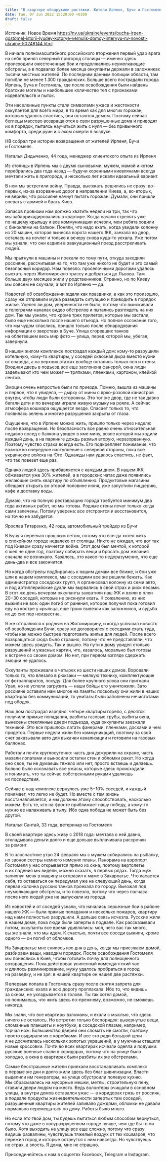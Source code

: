 ```yaml
---
title: "В квартире обнаружили растяжки. Жители Ирпеня, Бучи и Гостомеля рассказывают, как возвращаются домой и начинают отстраивать жизнь заново"
date: Tue, 07 Jun 2022 15:20:00 +0300
draft: false
---
```

Источник: Новое Время https://nv.ua/ukraine/events/bucha-irpen-gostomel-istorii-lyudey-kotorye-vernulis-domoy-intervyu-nv-novosti-ukrainy-50248144.html


В начале полномасштабного российского вторжения первый удар врага на себя принял северный пригород столицы — именно здесь происходили ожесточенные бои и продолжались неумолкающие обстрелы, а в подвалах более месяца оккупанты держали в заложниках тысячи местных жителей. По последним данным полиции области, там погибли не менее 1.300 гражданских. Больше всего пострадали города Ирпень, Буча и Гостомель, где после освобождения были найдены братские могилы и наибольшее количество тел с признаками издевательств и пыток.

Эти населенные пункты стали символами ужаса и жестокости оккупантов для всего мира, в то время как для многих горожан, которым удалось спастись, они остаются домом. Поэтому сейчас беглецы массово возвращаются в свои разрушенные дома и приводят их в порядок, пытаясь научиться жить с нуля — без привычного комфорта, среди руин и с эхом смерти в воздухе.

НВ собрал три истории возвращения от жителей Ирпеня, Бучи и Гостомеля.

Наталья Дидыченко, 44 года, менеджер клиентского опыта из Ирпеня

Из столицы в Ирпень мы с двумя сыновьями, мужем, мамой и котом перебрались два года назад — будучи коренными киевлянами всегда мечтали жить в пригороде, и несколько лет искали идеальный вариант.

В нем мы встретили войну. Правда, выезжать решились не сразу: во-первых, из-за взорванных дорог в направлении Киева, а, во-вторых, не верили, что россияне начнут пытать горожан. Думали, они пришли воевать с армией и брать Киев.

Запасов провизии нам должно хватить недели на три, так что мы забаррикадировались в квартире. Когда начали стрелять уже по нашему крыльцу и все коммуникации исчезли, мои ребята ходили с биноклями на балкон. Поняли, что надо ехать, когда увидели колонну из 20 машин, которая вынесла ворота нашего ЖК, заехала во двор, осталась на ночлег и только к вечеру снова куда-то уехала. Уже потом мы узнали, что они ездили в эвакуационный поезд расстреливать людей.

Мы прыгнули в машины и поехали по тому пути, откуда заходили россияне, рассчитывая на то, что там уже никого не будет и это самый безопасный коридор. Нам повезло: проселочными дорогами удалось выехать через Житомирскую трассу и добраться до Львова. Там больше двух месяцев жили у родственников. Странно, но по Киеву мы совсем не скучали, а вот по Ирпеню — да.

Новостей об освобождении ждали как праздники, а как это произошло, сразу же отправили мужа разведать ситуацию и приводить в порядок жилье. Уцелел ли дом, уверенности не было, потому что выискивали в телеграмм-каналах видео обстрелов и пытались разглядеть на них дом. Так мы узнали, что кроме трех прилетов, которые мы застали, было еще несколько после нашего отъезда. Но полное осознание того, что мы чудом спаслись, пришло только после обнародования информации о зверствах в Буче. Улица сгоревших танков на облетевшем весь мир фото — улица, перед которой мы, убегая, завернули.

В нашем жилом комплексе пострадал каждый дом: кому-то разрушили котельную, кому-то квартиры, у соседей сквозная дыра вместо кухни от снаряда, а на верхних этажах вообще остались только пол и стены. Входная дверь в подъезд все еще заслонена фанерой, окна люди заделывают кто чем может — тряпками, пленками, картоном, клейкой лентой.

Эмоции очень непростые были по приезде. Помню, вышла из машины и первое, что я увидела, — дырку от мины с ярко-розовой канистрой внутри, чтобы люди были осторожны. Это тот же двор, где не так давно бегали дети и по вечерам играли живую музыку на рояле. А сейчас атмосфера кошмара ощущается везде. Спасает только то, что появилась зелень и многие разрушения закрыты от глаза.

Ощущение, что в Ирпене можно жить, пришло только через неделю после возвращения. Но безопасность все равно очень относительная: недавно сосед с балкона увидел в яме мину, возле которой мы ходили каждый день, а на паркинге дождь размыл вторую, неразорванную. Поэтому чувство страха всегда есть. Его подкрепляет понимание, что возможно очередное наступление с северной стороны, пока все украинские войска на Юге. Однажды нам удалось спастись, не факт, что так повезет еще раз.

Однако людей здесь прибавляется с каждым днем. В нашем ЖК обживается уже 30% жителей, а в городских чатах даже появились желающие снять квартиру по объявлению. Продуктовые магазины обещают открыть во второй половине июня, уже запустили пиццерию, кафе и доставку воды.

Думаю, что на полную реставрацию города требуется минимум два года активных работ, но мы готовы. Родные стены лечат только когда сами залечены. Потому уверена: все отстроится и восстановится, но точно не забудется.

Ярослав Титаренко, 42 года, автомобильный трейдер из Бучи

В Бучу я переехал прошлым летом, потому что всегда хотел жить в спокойном городе недалеко от столицы. Никто не ожидал, что вот так под Киевом сразу начнется война. Этот дом был мечтой, к которой я шел не один год, поэтому собирать вещи и бросать дом желания сначала не возникало. Казалось, это какое-то недоразумение, что еще день-два и все закончится.

Но когда обстрелы подбирались к нашим домам все ближе, и бои уже шли в нашем комплексе, мы с соседями все же решили бежать. Как администратор соседских групп, я организовал колонну из семи авто, и под артиллерийские дуэли мы вырвались в свой страх и риск лесами. В этот же день вечером оккупанты захватили наш ЖК и взяли в плен 20−30 соседей, которые не рискнули ехать. К сожалению, из них выжили не все: один погиб от ранения, которое получил пока готовил еду на костре у крыльца, еще троих вывезли как заложников, и судьба их до сих пор неизвестна.

Я же отправился к родным на Житомирщину, и когда услышал новость об освобождении Бучи, сразу же договорился с соседями ехать туда, чтобы как можно быстрее подготовить жилье для людей. После всего возвращаться сюда было страшно, потому что не представляли, что можем здесь увидеть. Так и вышло. На пути к дому увидел столько разрушений и ужасных картин, что, казалось, морально был готовы к встрече со своим домом. Но нет, при первом взгляде сдержать эмоции не удалось.

Оккупанты проживали в четырех из шести наших домов. Воровали только то, что влезало в рюкзаки — мелкую технику, комплектующие от фотоаппаратов, посуду. Для более крупного улова они пригнали Урал, но не успели загрузить — наши бойцы его уничтожили. Зато россияне оставили нам многое на память: поскольку они жили в наших квартирах без коммуникаций, то унитазы были заполнены нечистотами под ободок.

Наш дом пострадал изрядно: четыре квартиры горело, с десяток получили прямые попадания, разбиты газовые трубы, выбиты окна, вынесены стеклянные двери подъезда, куда оккупанты заезжали техникой. Это все пришлось латать фанерами, пленками, досками и чем придется. Первые недели жили без коммуникаций, поэтому за свой счет заказывали авто для выкачки канализации и готовили на газовых баллонах.

Работали почти круглосуточно: часть дня дежурили на охране, часть махали лопатами и выносили остатки стен и обломки ракет. Но когда оно свое, ты не думаешь тяжело или нет, просто встаешь и делаешь. Больно было осознавать все ужасы, которые здесь происходили, и понимать, что ты сейчас собственными руками удаляешь их последствия.

Сейчас в наш комплекс вернулось уже 5−10% соседей, и каждый понимает, что легко не будет. Но вместе с тем жизнь восстанавливается, и мы должны этому способствовать, насколько можем. Есть те, кто на фронте приближает нашу победу, а кому-то нужно ее налаживать в тылу. Ибо одна победа не может быть без другой.

Наталья Сантай, 33 года, ветеринар из Гостомеля

В своей квартире здесь живу с 2018 года: мечтала о ней давно, откладывала деньги долго и еще дольше выплачивала рассрочки за ремонт.

В то злосчастное утро 24 февраля мы с мужем собирались на рыбалку, но звонок сестры немного изменил планы. Панорама на аэропорт Гостомеля у нас открывается прямо из окна, поэтому вертолеты и их падения мы видели, можно сказать, в первых рядах. Тогда муж запихнул меня в машину и отправил к маме в Закарпатье. Что касается себя, то оставаться он передумал уже на следующий день, когда первая колонна русских танков проехала по городу. Выезжал под неумолкающие обстрелы, и то повезло, потому что через полчаса после него людей уже не выпускали из города.

Из новостей и от соседей узнали, что начались серьезные бои в районе нашего ЖК — были прямые попадания и несколько пожаров, квартиру над нами полностью разрушили. А дальше связь исчезла. Русские жили в нашем доме, пока люди были заперты в подвале. Как рассказывали потом, оккупанты все время удивлялись: мол, чего вас так много, вы же знали, что мы идем. К счастью, почти все соседи выжили, кроме одного — он погиб от обломков.

На Закарпатье мне снилось изо дня в день, когда мы приезжаем домой, разбираем вещи, наводим порядок. После освобождения Гостомеля мы понеслись в Киев, чтобы готовить почву для полноценного возвращения. Пока действовал усиленный комендантский час и длилось разминирование, мужу удалось пробраться в город на разведку, и не зря: в нашей квартире он нашел две растяжки.

Я впервые попала в Гостомель сразу после снятия запрета для гражданских: ехала и всю дорогу проплакала. Ибо то, что видишь за окном, не укладывается в голове. Ты так хотел домой, но понимаешь, что жить здесь по-прежнему, возможно, не сможешь никогда.

Мы знали, что все квартиры взломаны, и ехали с мыслью, что здесь ничего не осталось. Но встретил только беспорядок: вывернутые вещи, сломанные планшеты и ноутбуки, в соседской плазме, например, торчал нож. Большинство дверей они сломать не смогли, поэтому просто выдирали их с коробками. И все это ради большой цели — я не досчиталась нескольких золотых украшений, а у мужчины стащили новые кроссовки. Почти во всех квартирах исчезли одеяла и подушки: русские военные спали в коридорах, потому что на улице было холодно, а окна в квартирах были разбиты их же обстрелами.

Самые бесстрашные жители приехали восстанавливать комплекс в первые же дни и долго жили здесь без благ цивилизации. Власти выделили им генераторы, на улице обустроили полевую кухню. Мы сбрасывались на мусорные мешки, метлы, строительную пену, ставили двери людям на место. Ведь волонтеры очищали в основном улицы, а внутри домов оставался ужас — в коридорах грязь от россиян, в подвале продукты жизнедеятельности запертых там соседей, разрушенные квартиры жителей заливало дождями, обломки не давали нормально перемещаться по дому. Работы было много.

Но если это твой дом, ты будешь пытаться любым способом вернуться, потому что даже в полуразрушенном городе лучше, чем где бы то ни было. Хотя выходить на улицу все еще сложно, потому что сразу видишь развалины, чувствуешь тяжелый воздух от тех кошмаров, что пережил город и которые останутся с ним навсегда. Но чувствуешь не страх, а злость. Я дома, мне не страшно.

Присоединяйтесь к нам в соцсетях Facebook, Telegram и Instagram.

